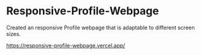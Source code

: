 # Responsive-Profile-Webpage
Created an responsive Profile webpage that is adaptable to different screen sizes.

https://responsive-profile-webpage.vercel.app/
